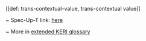[[def: trans-contextual-value, trans-contextual value]]

~ Spec-Up-T link: <a href='https://weboftrust.github.io/WOT-terms/docs/glossary/trans-contextual-value'>here</a>

~ More in <a href="https://weboftrust.github.io/WOT-terms/docs/glossary/trans-contextual-value">extended KERI glossary</a>
